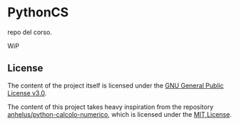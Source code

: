 # PythonCS

repo del corso.

WiP

## License

The content of the project itself is licensed under the
[GNU General Public License v3.0](https://www.gnu.org/licenses/gpl-3.0.html).

The content of this project takes heavy inspiration from the repository
[anhelus/python-calcolo-numerico](https://github.com/anhelus/python-calcolo-numerico),
which is licensed under the [MIT License](https://github.com/anhelus/python-calcolo-numerico/blob/master/LICENSE).

